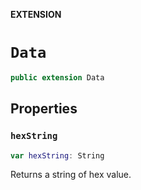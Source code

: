 **EXTENSION**

# `Data`
```swift
public extension Data
```

## Properties
### `hexString`

```swift
var hexString: String
```

Returns a string of hex value.

